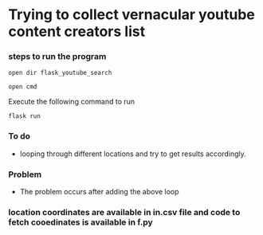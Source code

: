 # Trying to collect vernacular youtube content creators list  


### steps to run the program


```
open dir flask_youtube_search
```

```
open cmd
```

Execute the following command to run 

```
flask run
```
 
 ### To do 
 
 - looping through different locations and try to get results accordingly.
 
 ### Problem
 - The problem occurs after adding the above loop
 
 ### location coordinates are available in in.csv file and code to fetch cooedinates is available in f.py
 
